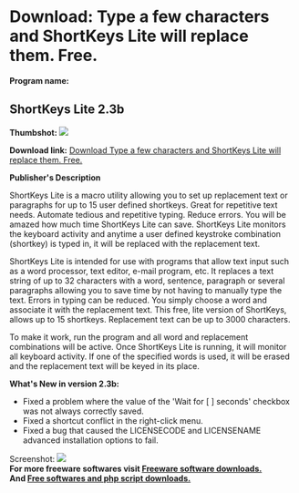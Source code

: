 # Download: Type a few characters and ShortKeys Lite will replace them. Free.

**Program name:**

## ShortKeys Lite 2.3b

  
**Thumbshot:** ![](http://www.freewarefiles.com/screenshot/shortkeyslite_md.gif)   
  
**Download link:** [Download Type a few characters and ShortKeys Lite will replace them. Free.](http://freesoftwares.boysofts.com/ShortKeys-Lite_program_17786.html)  
  


**Publisher's Description**  
  


ShortKeys Lite is a macro utility allowing you to set up replacement text or paragraphs for up to 15 user defined shortkeys. Great for repetitive text needs. Automate tedious and repetitive typing. Reduce errors. You will be amazed how much time ShortKeys Lite can save. ShortKeys Lite monitors the keyboard activity and anytime a user defined keystroke combination (shortkey) is typed in, it will be replaced with the replacement text. 

ShortKeys Lite is intended for use with programs that allow text input such as a word processor, text editor, e-mail program, etc. It replaces a text string of up to 32 characters with a word, sentence, paragraph or several paragraphs allowing you to save time by not having to manually type the text. Errors in typing can be reduced. You simply choose a word and associate it with the replacement text. This free, lite version of ShortKeys, allows up to 15 shortkeys. Replacement text can be up to 3000 characters.

To make it work, run the program and all word and replacement combinations will be active. Once ShortKeys Lite is running, it will monitor all keyboard activity. If one of the specified words is used, it will be erased and the replacement text will be keyed in its place. 

**What's New in version 2.3b:**

  * Fixed a problem where the value of the 'Wait for [ ] seconds' checkbox was not always correctly saved. 
  * Fixed a shortcut conflict in the right-click menu. 
  * Fixed a bug that caused the LICENSECODE and LICENSENAME advanced installation options to fail. 

  
  
Screenshot: ![](http://www.freewarefiles.com/screenshot/shortkeyslite.gif)   
**For more freeware softwares visit [Freeware software downloads.](http://freesoftwares.boysofts.com/)**   
**And [Free softwares and php script downloads.](http://www.boysofts.com/)**
